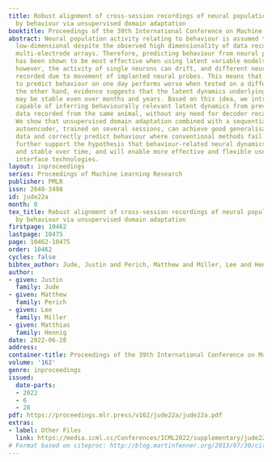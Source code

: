 ```yaml
---
title: Robust alignment of cross-session recordings of neural population activity
  by behaviour via unsupervised domain adaptation
booktitle: Proceedings of the 39th International Conference on Machine Learning
abstract: Neural population activity relating to behaviour is assumed to be inherently
  low-dimensional despite the observed high dimensionality of data recorded using
  multi-electrode arrays. Therefore, predicting behaviour from neural population recordings
  has been shown to be most effective when using latent variable models. Over time
  however, the activity of single neurons can drift, and different neurons will be
  recorded due to movement of implanted neural probes. This means that a decoder trained
  to predict behaviour on one day performs worse when tested on a different day. On
  the other hand, evidence suggests that the latent dynamics underlying behaviour
  may be stable even over months and years. Based on this idea, we introduce a model
  capable of inferring behaviourally relevant latent dynamics from previously unseen
  data recorded from the same animal, without any need for decoder recalibration.
  We show that unsupervised domain adaptation combined with a sequential variational
  autoencoder, trained on several sessions, can achieve good generalisation to unseen
  data and correctly predict behaviour where conventional methods fail. Our results
  further support the hypothesis that behaviour-related neural dynamics are low-dimensional
  and stable over time, and will enable more effective and flexible use of brain computer
  interface technologies.
layout: inproceedings
series: Proceedings of Machine Learning Research
publisher: PMLR
issn: 2640-3498
id: jude22a
month: 0
tex_title: Robust alignment of cross-session recordings of neural population activity
  by behaviour via unsupervised domain adaptation
firstpage: 10462
lastpage: 10475
page: 10462-10475
order: 10462
cycles: false
bibtex_author: Jude, Justin and Perich, Matthew and Miller, Lee and Hennig, Matthias
author:
- given: Justin
  family: Jude
- given: Matthew
  family: Perich
- given: Lee
  family: Miller
- given: Matthias
  family: Hennig
date: 2022-06-28
address:
container-title: Proceedings of the 39th International Conference on Machine Learning
volume: '162'
genre: inproceedings
issued:
  date-parts:
  - 2022
  - 6
  - 28
pdf: https://proceedings.mlr.press/v162/jude22a/jude22a.pdf
extras:
- label: Other Files
  link: https://media.icml.cc/Conferences/ICML2022/supplementary/jude22a-supp.zip
# Format based on citeproc: http://blog.martinfenner.org/2013/07/30/citeproc-yaml-for-bibliographies/
---
```

